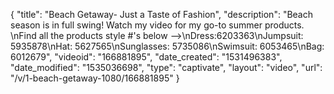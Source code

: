 {
    "title": "Beach Getaway- Just a Taste of Fashion",
    "description": "Beach season is in full swing! Watch my video for my go-to summer products. \nFind all the products style #'s below -->\nDress:6203363\nJumpsuit: 5935878\nHat: 5627565\nSunglasses: 5735086\nSwimsuit: 6053465\nBag: 6012679",
    "videoid": "166881895",
    "date_created": "1531496383",
    "date_modified": "1535036698",
    "type": "captivate",
    "layout": "video",
    "url": "\/v\/1-beach-getaway-1080\/166881895"
}
